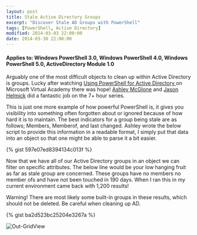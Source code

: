 ```yaml
---
layout: post
title: Stale Active Directory Groups
excerpt: "Discover Stale AD Groups with PowerShell"
tags: [PowerShell, Active Directory]
modified: 2014-03-03 22:00:00
date: 2014-03-30 22:00:00
---
```

#### Applies to: Windows PowerShell 3.0, Windows PowerShell 4.0, Windows PowerShell 5.0, ActiveDirectory Module 1.0

Arguably one of the most difficult objects to clean up within Active Directory is groups. Lucky after watching <a href="https://www.microsoftvirtualacademy.com/en-US/training-courses/using-powershell-for-active-directory-8397" target="_blank">Using PowerShell for Active Directory </a>on Microsoft Virtual Academy there was hope! [Ashley McGlone](https://twitter.com/GoateePFE) and [Jason Helmick](https://twitter.com/theJasonHelmick) did a fantastic job on the 7+ hour series.

This is just one more example of how powerful PowerShell is, it gives you visibility into something often forgotten about or ignored because of how hard it is to maintain. The best indicators for a group being stale are as follows; Members, Memberof, and last changed. Ashley wrote the below script to provide this information in a readable format, I simply put that data into an object so that one might be able to parse it a bit easier.


{% gist 597e07ed8394134c013f %}

Now that we have all of our Active Directory groups in an object we can filter on specific attributes. The below line would be your low hanging fruit as far as stale group are concerned. These groups have no members no member ofs and have not been touched in 190 days. When I ran this in my current environment came back with 1,200 results!

Warning! There are most likely some built-in groups in these results, which should not be deleted. Be careful when cleaning up AD.

{% gist ba2d523bc25204e3267a %}

![Out-GridView](/images/posts/StaleADGroupsOGV.PNG)
